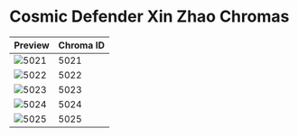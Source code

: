 # Cosmic Defender Xin Zhao Chromas

| Preview | Chroma ID |
|---------|-----------|
| ![5021](https://raw.communitydragon.org/latest/plugins/rcp-be-lol-game-data/global/default/v1/champion-chroma-images/5/5021.png) | 5021 |
| ![5022](https://raw.communitydragon.org/latest/plugins/rcp-be-lol-game-data/global/default/v1/champion-chroma-images/5/5022.png) | 5022 |
| ![5023](https://raw.communitydragon.org/latest/plugins/rcp-be-lol-game-data/global/default/v1/champion-chroma-images/5/5023.png) | 5023 |
| ![5024](https://raw.communitydragon.org/latest/plugins/rcp-be-lol-game-data/global/default/v1/champion-chroma-images/5/5024.png) | 5024 |
| ![5025](https://raw.communitydragon.org/latest/plugins/rcp-be-lol-game-data/global/default/v1/champion-chroma-images/5/5025.png) | 5025 |